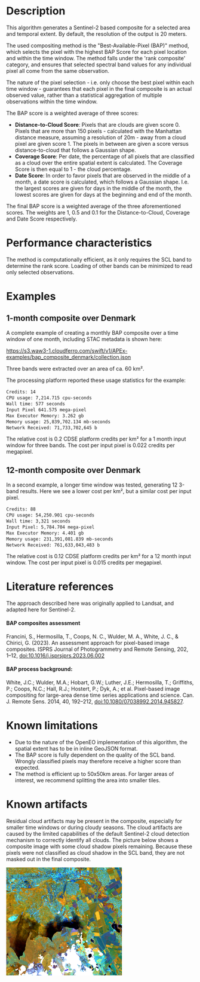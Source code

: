 # Description

This algorithm generates a Sentinel-2 based composite for a selected area and temporal extent. By default, the resolution of the output is 20 meters.

The used compositing method is the "Best-Available-Pixel (BAP)" method, which selects the pixel with the highest BAP Score for each pixel location and within the time window. The method falls under the 'rank composite' category, and ensures that selected spectral band values for any individual pixel all come from the same observation.

The nature of the pixel selection - i.e. only choose the best pixel within each time window - guarantees that each pixel in the final composite is an actual observed value, rather than a statistical aggregation of multiple observations within the time window.

The BAP score is a weighted average of three scores:

- **Distance-to-Cloud Score**: Pixels that are clouds are given score 0. Pixels that are more than 150 pixels - calculated with the Manhattan distance measure, assuming a resolution of 20m - away from a cloud pixel are given score 1. The pixels in between are given a score versus distance-to-cloud that follows a Gaussian shape.
- **Coverage Score**: Per date, the percentage of all pixels that are classified as a cloud over the entire spatial extent is calculated. The Coverage Score is then equal to 1 - the cloud percentage.
- **Date Score**: In order to favor pixels that are observed in the middle of a month, a date score is calculated, which follows a Gaussian shape. I.e. the largest scores are given for days in the middle of the month, the lowest scores are given for days at the beginning and end of the month. 

The final BAP score is a weighted average of the three aforementioned scores. The weights are 1, 0.5 and 0.1 for the Distance-to-Cloud, Coverage and Date Score respectively.



# Performance characteristics

The method is computationally efficient, as it only requires the SCL band to determine the rank score. Loading of other bands can be minimized to read only selected observations.


# Examples

## 1-month composite over Denmark

A complete example of creating a monthly BAP composite over a time window of one month, including STAC metadata is shown here:

https://s3.waw3-1.cloudferro.com/swift/v1/APEx-examples/bap_composite_denmark/collection.json

Three bands were extracted over an area of ca. 60 km².

The processing platform reported these usage statistics for the example:

```
Credits: 14 
CPU usage: 7,214.715 cpu-seconds
Wall time: 577 seconds
Input Pixel 641.575 mega-pixel
Max Executor Memory: 3.262 gb
Memory usage: 25,839,702.134 mb-seconds
Network Received: 71,733,702,645 b
```

The relative cost is 0.2 CDSE platform credits per km² for a 1 month input window for three bands.
The cost per input pixel is 0.022 credits per megapixel.

## 12-month composite over Denmark

In a second example, a longer time window was tested, generating 12 3-band results. Here we see a lower cost per km², but a similar cost per input
pixel.

```
Credits: 88
CPU usage: 54,250.901 cpu-seconds
Wall time: 3,321 seconds
Input Pixel: 5,784.704 mega-pixel
Max Executor Memory: 4.401 gb
Memory usage: 231,391,081.839 mb-seconds
Network Received: 761,633,043,483 b
```

The relative cost is 0.12 CDSE platform credits per km² for a 12 month input window.
The cost per input pixel is 0.015 credits per megapixel.

# Literature references

The approach described here was originally applied to Landsat, and adapted here for Sentinel-2. 

#### BAP composites assessment

Francini, S., Hermosilla, T., Coops, N. C., Wulder, M. A., White, J. C., & Chirici, G. (2023). An assessment approach for pixel-based image composites. ISPRS Journal of Photogrammetry and Remote Sensing, 202, 1–12, [doi:10.1016/j.isprsjprs.2023.06.002](https://doi.org/10.1016/j.isprsjprs.2023.06.002)

#### BAP process background:

White, J.C.; Wulder, M.A.; Hobart, G.W.; Luther, J.E.; Hermosilla, T.; Griffiths, P.; Coops, N.C.; Hall, R.J.; Hostert, P.; Dyk, A.; et al. Pixel-based image compositing for large-area dense time series applications and science. Can. J. Remote Sens. 2014, 40, 192–212, [doi:10.1080/07038992.2014.945827](https://doi.org/10.1080/07038992.2014.945827).

# Known limitations

- Due to the nature of the OpenEO implementation of this algorithm, the spatial extent has to be in inline GeoJSON format. 
- The BAP score is fully dependent on the quality of the SCL band. Wrongly classified pixels may therefore receive a higher score than expected.
- The method is efficient up to 50x50km areas. For larger areas of interest, we recommend splitting the area into smaller tiles.
<!-- For different areas of interest, the user may need to tweak the relative weights of the three scores in BAP. This tweaking can be a lengthy procedure that is largely based on trial-and-error. Currently not applicable as the weights are not parametrized in the first version. -->

# Known artifacts

Residual cloud artifacts may be present in the composite, especially for smaller time windows or during cloudy seasons. The cloud artifacts are caused by the limited capabilities of the default Sentinel-2 cloud detection mechanism to correctly identify all clouds. 
The picture below shows a composite image with some cloud shadow pixels remaining. Because these pixels were not classified as cloud shadow in the SCL band, they are not masked out in the final composite.  

![cloud-shadow-artifacts-bap.png](cloud-shadow-artifacts-bap.png)
